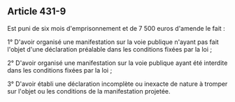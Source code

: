 Article 431-9
----
Est puni de six mois d'emprisonnement et de 7 500 euros d'amende le fait :

1° D'avoir organisé une manifestation sur la voie publique n'ayant pas fait
l'objet d'une déclaration préalable dans les conditions fixées par la loi ;

2° D'avoir organisé une manifestation sur la voie publique ayant été interdite
dans les conditions fixées par la loi ;

3° D'avoir établi une déclaration incomplète ou inexacte de nature à tromper sur
l'objet ou les conditions de la manifestation projetée.
